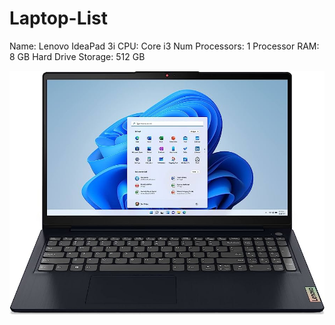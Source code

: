 # Laptop-List


Name: Lenovo IdeaPad 3i
CPU: Core i3
Num Processors: 1 Processor
RAM: 8 GB
Hard Drive Storage: 512 GB

![Random Image](Lenovo-IdeaPad-3i.jpg)
